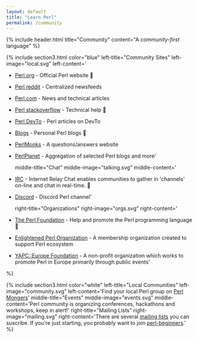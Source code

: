 ```yaml
---
layout: default
title: "Learn Perl"
permalink: /community
---
```


{% include header.html 
   title="Community" 
   content="A *community-first* language"
%}

{% include section3.html 
   color="blue"
   left-title="Community Sites"
   left-image="local.svg"
   left-content='
* [Perl.org](http://www.perl.org) - Official Perl website :camel:
* [Perl reddit](https://www.reddit.com/r/perl/) - Centralized newsfeeds
* [Perl.com](https://www.perl.com) - News and technical articles
* [Perl stackoverflow](https://stackoverflow.com/questions/tagged/perl) - Technical help :wrench:
* [Perl DevTo](https://dev.to/t/perl) - Perl articles on DevTo
* [Blogs](blogs.perl.org) - Personal Perl blogs :speech_balloon:
* [PerlMonks](http://www.perlmonks.com) - A questions/answers website
* [PerlPlanet](https://perl.theplanetarium.org/) - Aggregation of selected Perl blogs and more'

   middle-title="Chat"
   middle-image="talking.svg"
   middle-content='
* [IRC](http://www.irc.perl.org/) - Internet Relay Chat enables communities to gather in \'channels\' on-line and chat in real-time. :speech_balloon:
* [Discord](https://discord.gg/Mnbj6th) - Discord Perl channel'

   right-title="Organizations"
   right-image="orgs.svg"
   right-content='
* [The Perl Foundation](http://www.perlfoundation.org/) - Help and promote the Perl programming language :post_office:
* [Enlightened Perl Organization](http://www.enlightenedperl.org/) - A membership organization created to support Perl ecosystem
* [YAPC::Europe Foundation](http://www.yapceurope.org/) - A non-profit organization which works to promote Perl in Europe primarily through public events'

%}


{% include section3.html 
   color="white"
   left-title="Local Communities"
   left-image="community.svg"
   left-content='Find your local Perl group on [Perl Mongers](http://www.pm.org/)'
   middle-title="Events"
   middle-image="events.svg"
   middle-content='Perl community is organizing conferences, hackathons and workshops, keep in alert!'
   right-title="Mailing Lists"
   right-image="mailing.svg"
   right-content='There are several [mailing lists](https://lists.perl.org/) you can suscribe. If you\'re just starting, you probably want to join [perl-beginners](https://lists.perl.org/list/beginners.html).'
%}

     

